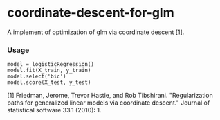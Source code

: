 # coordinate-descent-for-glm

A implement of optimization of glm via coordinate descent [[1]](#1).

### Usage

```
model = logisticRegression()
model.fit(X_train, y_train)
model.select('bic')
model.score(X_test, y_test)
```

<a id="1">[1]</a> 
Friedman, Jerome, Trevor Hastie, and Rob Tibshirani. "Regularization paths for generalized linear models via coordinate descent." Journal of statistical software 33.1 (2010): 1.
